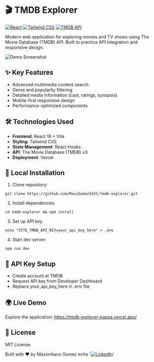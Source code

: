 # 🎬 TMDB Explorer

[![React](https://img.shields.io/badge/React-18.2.0-%2361DAFB?logo=react)](https://react.dev/)
[![Tailwind CSS](https://img.shields.io/badge/Tailwind_CSS-3.3.3-%2338B2AC?logo=tailwind-css)](https://tailwindcss.com/)
[![TMDB API](https://img.shields.io/badge/TMDB_API-3.0-%2301D277?logo=the-movie-database)](https://developer.themoviedb.org/docs)

Modern web application for exploring movies and TV shows using The Movie Database (TMDB) API. Built to practice API integration and responsive design.

![Demo Screenshot](/images/tmdb_explorer.png)

## ✨ Key Features
- Advanced multimedia content search
- Genre and popularity filtering
- Detailed media information (cast, ratings, synopsis)
- Mobile-first responsive design
- Performance-optimized components

## 🛠 Technologies Used
- **Frontend**: React 18 + Vite
- **Styling**: Tailwind CSS
- **State Management**: React Hooks
- **API**: The Movie Database (TMDB) v3
- **Deployment**: Vercel

## 🚀 Local Installation
1. Clone repository:
```
git clone https://github.com/MaxiGomez5431/tmdb-explorer.git
```
2. Install dependencies
```
cd tmdb-explorer && npm install
```
3. Set up API key:
```
echo "VITE_TMDB_API_KEY=your_api_key_here" > .env
```
4. Start dev server:
```
npm run dev
```

## 🔑 API Key Setup
- Create account at TMDB
- Request API key from Developer Dashboard
- Replace your_api_key_here in .env file

## 🌍 Live Demo
Explore the application:
https://tmdb-explorer-kappa.vercel.app/

## 📄 License
MIT License.

Built with ❤️ by Maximiliano Gomez echo '[![LinkedIn](https://img.shields.io/badge/LinkedIn-0077B5?logo=linkedin)](https://www.linkedin.com/in/your-profile)'

